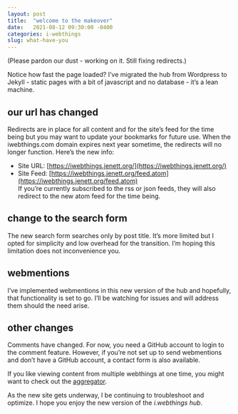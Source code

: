 ```yaml
---
layout: post
title:  "welcome to the makeover"
date:   2021-08-12 09:30:00 -0400
categories: i-webthings
slug: what-have-you
---
```

(Please pardon our dust - working on it. Still fixing redirects.)

Notice how fast the page loaded? I’ve migrated the hub from Wordpress to Jekyll - static pages with a bit of javascript and no database - it’s a lean machine.

## our url has changed
Redirects are in place for all content and for the site’s feed for the time being but you may want to update your bookmarks for future use. When the iwebthings.com domain expires next year sometime, the redirects will no longer function. Here’s the new info:
 - Site URL: [https://iwebthings.jenett.org/](https://iwebthings.jenett.org/)
 - Site Feed: [https://iwebthings.jenett.org/feed.atom](https://iwebthings.jenett.org/feed.atom)   
If you’re currently subscribed to the rss or json feeds, they will also redirect to the new atom feed for the time being.

## change to the search form

The new search form searches only by post title. It’s more limited but I opted for simplicity and low overhead for the transition. I’m hoping this limitation does not inconvenience you.

## webmentions

I’ve implemented webmentions in this new version of the hub and hopefully, that functionality is set to go. I’ll be watching for issues and will address them should the need arise.

## other changes

Comments have changed. For now, you need a GitHub account to login to the comment feature. However, if you’re not set up to send webmentions and don’t have a GitHub account, a contact form is also available.

If you like viewing content from multiple webthings at one time, you might want to check out the <a href="https://jenett.org/aggregator/">aggregator</a>.

As the new site gets underway, I be continuing to troubleshoot and optimize. I hope you enjoy the new version of the _i.webthings hub_.

